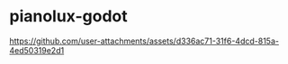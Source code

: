 # pianolux-godot
 


https://github.com/user-attachments/assets/d336ac71-31f6-4dcd-815a-4ed50319e2d1

